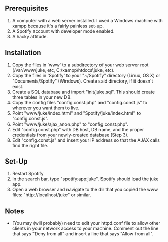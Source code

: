 Prerequisites
-------------

1. A computer with a web server installed. I used a Windows machine with xampp because it's a fairly painless set-up.
2. A Spotify account with developer mode enabled.
3. A hacky attitude.

Installation
------------

1. Copy the files in 'www' to a subdirectory of your web server root (/var/www/juke, etc, C:\xampp\htdocs\juke, etc).
2. Copy the files in 'Spotify' to your "~/Spotify" directory (Linux, OS X) or "Documents/Spotify" (Windows). Create said directory, if it doesn't exist.
3. Create a SQL database and import "init/juke.sql". This should create three tables in your new DB.
4. Copy the config files "config.const.php" and "config.const.js" to wherever you want them to live.
5. Point "www/juke/index.html" and "Spotify/juke/index.html" to "config.const.js".
6. Point "www/juke/ajax_anon.php" to "config.const.php".
7. Edit "config.const.php" with DB host, DB name, and the proper credentials from your newly-created database (Step 3).
8. Edit "config.const.js" and insert your IP address so that the AJAX calls find the right file.

Set-Up
------
1. Restart Spotify
2. In the search bar, type "spotify:app:juke". Spotify should load the juke app.
3. Open a web browser and navigate to the dir that you copied the www files: "http://localhost/juke" or similar.

Notes
-----
* [You may (will probably) need to edit your httpd.conf file to allow other clients in your network access to your machine. Comment out the line that says "Deny from all" and insert a line that says "Allow from all".